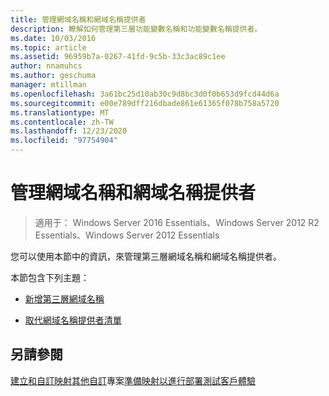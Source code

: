 ```yaml
---
title: 管理網域名稱和網域名稱提供者
description: 瞭解如何管理第三層功能變數名稱和功能變數名稱提供者。
ms.date: 10/03/2016
ms.topic: article
ms.assetid: 96959b7a-0267-41fd-9c5b-33c3ac89c1ee
author: nnamuhcs
ms.author: geschuma
manager: mtillman
ms.openlocfilehash: 3a61bc25d10ab30c9d8bc3d0f0b653d9fcd44d6a
ms.sourcegitcommit: e00e789dff216dbade861e61365f078b758a5720
ms.translationtype: MT
ms.contentlocale: zh-TW
ms.lasthandoff: 12/23/2020
ms.locfileid: "97754904"
---
```

# <a name="manage-domain-names-and-domain-name-providers"></a>管理網域名稱和網域名稱提供者

>適用于： Windows Server 2016 Essentials、Windows Server 2012 R2 Essentials、Windows Server 2012 Essentials

您可以使用本節中的資訊，來管理第三層網域名稱和網域名稱提供者。

 本節包含下列主題：

-   [新增第三層網域名稱](Add-Third-Level-Domain-Names.md)

-   [取代網域名稱提供者清單](Replace-the-List-of-Domain-Name-Providers.md)

## <a name="see-also"></a>另請參閱
 [建立和自訂映射](Creating-and-Customizing-the-Image.md)[其他自訂](Additional-Customizations.md)專案[準備映射以進行部署](Preparing-the-Image-for-Deployment.md)[測試客戶體驗](Testing-the-Customer-Experience.md)